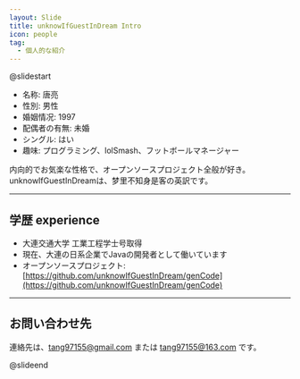 ```yaml
---
layout: Slide
title: unknowIfGuestInDream Intro
icon: people
tag:
  - 個人的な紹介
---
```


@slidestart

- 名称: 唐亮
- 性別: 男性
- 婚姻情况: 1997
- 配偶者の有無: 未婚
- シングル: はい
- 趣味: プログラミング、lolSmash、フットボールマネージャー

内向的でお気楽な性格で、オープンソースプロジェクト全般が好き。
unknowIfGuestInDreamは、梦里不知身是客の英訳です。

---

## 学歴 experience

- 大連交通大学 工業工程学士号取得
- 現在、大連の日系企業でJavaの開発者として働いています
- オープンソースプロジェクト: [https://github.com/unknowIfGuestInDream/genCode](https://github.com/unknowIfGuestInDream/genCode)

---

## お問い合わせ先

連絡先は、tang97155@gmail.com または tang97155@163.com です。

@slideend
